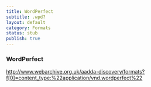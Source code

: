 ```yaml
---
title: WordPerfect
subtitle: .wpd?
layout: default
category: Formats
status: stub
publish: true
---
```


### WordPerfect ###

http://www.webarchive.org.uk/aadda-discovery/formats?f[0]=content_type:%22application/vnd.wordperfect%22
